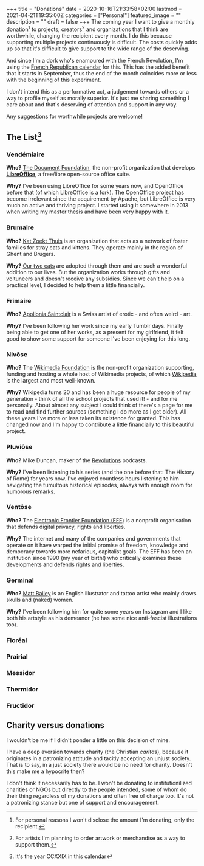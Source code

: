 +++
title =  "Donations"
date = 2020-10-16T21:33:58+02:00
lastmod = 2021-04-21T19:35:00Z
categories = ["Personal"]
featured_image = ""
description = ""
draft = false
+++
The coming year I want to give a monthly donation[^1] to projects, creators[^2] and organizations that I think are worthwhile, changing the recipient every month. I do this because supporting multiple projects continuously is difficult. The costs quickly adds up so that it's difficult to give support to the wide range of the deserving.

And since I'm a dork who's enamoured with the French Revolution, I'm using the [French Republican calendar](https://en.wikipedia.org/wiki/French_Republican_calendar) for this. This has the added benefit that it starts in September, thus the end of the month coincides more or less with the beginning of this experiment.
<!--more-->

I don't intend this as a performative act, a judgement towards others or a way to profile myself as morally superior. It's just me sharing something I care about and that's deserving of attention and support in any way.

Any suggestions for worthwhile projects are welcome!

## The List[^3]
### Vendémiaire
**Who?** [The Document Foundation](https://www.documentfoundation.org/), the non-profit organization that develops **[LibreOffice](https://www.libreoffice.org/)**, a free/libre open-source office suite.

**Why?** I've been using LibreOffice for some years now, and OpenOffice before that (of which LibreOffice is a fork). The OpenOffice project has become irrelevant since the acquirement by Apache, but LibreOffice is very much an active and thriving project. I started using it somewhere in 2013 when writing my master thesis and have been very happy with it.

### Brumaire
**Who?** [Kat Zoekt Thuis](https://www.katzoektthuis.be/) is an organization that acts as a network of foster families for stray cats and kittens. They operate mainly in the region of Ghent and Brugers.

**Why?** [Our two cats](/img/rops_alma.jpg) are adopted through them and are such a wonderful addition to our lives. But the organization works through gifts and voltuneers and doesn't receive any subsidies. Since we can't help on a practical level, I decided to help them a little financially. 

### Frimaire
**Who?** [Apollonia Saintclair](https://apolloniasaintclair.com/) is a Swiss artist of erotic - and often weird - art. 

**Why?** I've been following her work since my early Tumblr days. Finally being able to get one of her works, as a present for my girlfriend, it felt good to show some support for someone I've been enjoying for this long.

### Nivôse
**Who?** The [Wikimedia Foundation](https://wikimediafoundation.org/) is the non-profit organization supporting, funding and hosting a whole host of Wikimedia projects, of which [Wikipedia](https://www.wikipedia.org/) is the largest and most well-known.

**Why?** Wikipedia turns 20 and has been a huge resource for people of my generation - think of all the school projects that used it! - and for me personally. About almost any subject I could think of there's a page for me to read and find further sources (something I do more as I get older). All these years I've more or less taken its existence for granted. This has changed now and I'm happy to contribute a little financially to this beautiful project.

### Pluviôse
**Who?** Mike Duncan, maker of the [Revolutions](https://thehistoryofrome.typepad.com/revolutions_podcast/) podcasts.

**Why?** I've been listening to his series (and the one before that: The History of Rome) for years now. I've enjoyed countless hours listening to him navigating the tumultous historical episodes, always with enough room for humorous remarks.

### Ventôse
**Who?** The [Electronic Frontier Foundation (EFF)](https://www.eff.org/) is a nonprofit organisation that defends digital privacy, rights and liberties.

**Why?** The internet and many of the companies and governments that operate on it have warped the initial promise of freedom, knowledge and democracy towards more nefarious, capitalist goals. The EFF has been an institution since 1990 (my year of birth!) who critically examines these developments and defends rights and liberties.

### Germinal
**Who?** [Matt Bailey](https://www.baileyillustration.com/) is an English illustrator and tattoo artist who mainly draws skulls and (naked) women.

**Why?** I've been following him for quite some years on Instagram and I like both his artstyle as his demeanor (he has some nice anti-fascist illustrations too).

### Floréal

### Prairial

### Messidor

### Thermidor

### Fructidor

## Charity versus donations
I wouldn't be me if I didn't ponder a little on this decision of mine.

I have a deep aversion towards charity (the Christian *caritas*), because it originates in a patronizing attitude and tacitly accepting an unjust society. That is to say, in a just society there would be no need for charity. Doesn't this make me a hypocrite then?

I don't think it necessarily has to be. I won't be donating to institutionilized charities or NGOs but directly to the people intended, some of whom do their thing regardless of my donations and often free of charge too. It's not a patronizing stance but one of support and encouragement.

[^1]: For personal reasons I won't disclose the amount I'm donating, only the recipient.
[^2]: For artists I'm planning to order artwork or merchandise as a way to support them.
[^3]: It's the year CCXXIX in this calendar
